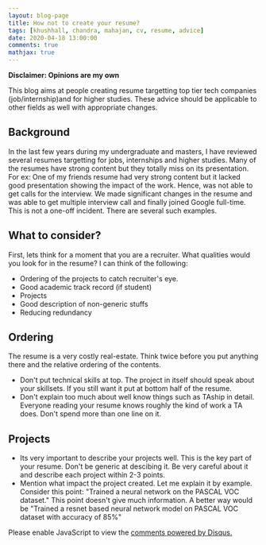 ```yaml
---
layout: blog-page
title: How not to create your resume?
tags: [khushhall, chandra, mahajan, cv, resume, advice]
date: 2020-04-18 13:00:00
comments: true
mathjax: true
---
```


**Disclaimer: Opinions are my own**

This blog aims at people creating resume targetting top tier tech companies (job/internship)and for higher studies. These advice should be applicable to other fields as well with appropriate changes.

## Background

In the last few years during my undergraduate and masters, I have reviewed several resumes targetting for jobs, internships and higher studies. Many of the resumes have strong content but they totally miss on its presentation. For ex: One of my friends resume had very strong content but it lacked good presentation showing the impact of the work. Hence, was not able to get calls for the interview. We made significant changes in the resume and was able to get multiple interview call and finally joined Google full-time. This is not a one-off incident. There are several such examples.

## What to consider?

First, lets think for a moment that you are a recruiter. What qualities would you look for in the resume? I can think of the following:

- Ordering of the projects to catch recruiter's eye.
- Good academic track record (if student)
- Projects
- Good description of non-generic stuffs
- Reducing redundancy

## Ordering

The resume is a very costly real-estate. Think twice before you put anything there and the relative ordering of the contents.

- Don't put technical skills at top. The project in itself should speak about your skillsets. If you still want it put at bottom half of the resume.
- Don't explain too much about well know things such as TAship in detail. Everyone reading your resume knows roughly the kind of work a TA does. Don't spend more than one line on it.

## Projects

- Its very important to describe your projects well. This is the key part of your resume. Don't be generic at descibing it. Be very careful about it and describe each project within 2-3 points.
- Mention what impact the project created. Let me explain it by example. Consider this point: "Trained a neural network on the PASCAL VOC dataset." This point doesn't give much information. A better way would be "Trained a resnet based neural network model on PASCAL VOC dataset with accuracy of 85%"

<div id="disqus_thread"></div>
<script>

/**
*  RECOMMENDED CONFIGURATION VARIABLES: EDIT AND UNCOMMENT THE SECTION BELOW TO INSERT DYNAMIC VALUES FROM YOUR PLATFORM OR CMS.
*  LEARN WHY DEFINING THESE VARIABLES IS IMPORTANT: https://disqus.com/admin/universalcode/#configuration-variables*/
/*
var disqus_config = function () {
this.page.url = PAGE_URL;  // Replace PAGE_URL with your page's canonical URL variable
this.page.identifier = PAGE_IDENTIFIER; // Replace PAGE_IDENTIFIER with your page's unique identifier variable
};
*/
(function() { // DON'T EDIT BELOW THIS LINE
var d = document, s = d.createElement('script');
s.src = 'https://khushhallchandra-github-io.disqus.com/embed.js';
s.setAttribute('data-timestamp', +new Date());
(d.head || d.body).appendChild(s);
})();
</script>
<noscript>Please enable JavaScript to view the <a href="https://disqus.com/?ref_noscript">comments powered by Disqus.</a></noscript>
